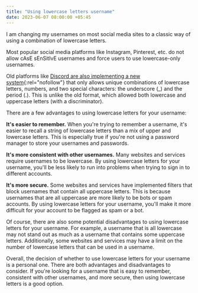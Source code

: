 ```yaml
---
title: "Using lowercase letters username"
date: 2023-06-07 08:00:00 +05:45
---
```


I am changing my usernames on most social media sites to a classic way of using a combination of lowercase letters.

Most popular social media platforms like Instagram, Pinterest, etc. do not allow cAsE sEnSitIvE usernames and force users to use lowercase-only usernames.

Old platforms like [Discord are also implementing a new system](https://discord.com/blog/usernames){:rel="nofollow"} that only allows unique combinations of lowercase letters, numbers, and two special characters: the underscore (\_) and the period (.). This is unlike the old format, which allowed both lowercase and uppercase letters (with a discriminator).

There are a few advantages to using lowercase letters for your username:

**It's easier to remember.** When you're trying to remember a username, it's easier to recall a string of lowercase letters than a mix of upper and lowercase letters. This is especially true if you're not using a password manager to store your usernames and passwords.

**It's more consistent with other usernames.** Many websites and services require usernames to be lowercase. By using lowercase letters for your username, you'll be less likely to run into problems when trying to sign in to different accounts.

**It's more secure.** Some websites and services have implemented filters that block usernames that contain all uppercase letters. This is because usernames that are all uppercase are more likely to be bots or spam accounts. By using lowercase letters for your username, you'll make it more difficult for your account to be flagged as spam or a bot.

Of course, there are also some potential disadvantages to using lowercase letters for your username. For example, a username that is all lowercase may not stand out as much as a username that contains some uppercase letters. Additionally, some websites and services may have a limit on the number of lowercase letters that can be used in a username.

Overall, the decision of whether to use lowercase letters for your username is a personal one. There are both advantages and disadvantages to consider. If you're looking for a username that is easy to remember, consistent with other usernames, and more secure, then using lowercase letters is a good option.
